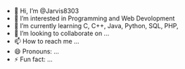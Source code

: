 - 👋 Hi, I’m @Jarvis8303
- 👀 I’m interested in Programming and Web Devolopment
- 🌱 I’m currently learning  C, C++, Java, Python, SQL, PHP, 
- 💞️ I’m looking to collaborate on ...
- 📫 How to reach me ...
- 😄 Pronouns: ...
- ⚡ Fun fact: ...

<!---
Jarvis8303/Jarvis8303 is a ✨ special ✨ repository because its `README.md` (this file) appears on your GitHub profile.
You can click the Preview link to take a look at your changes.
--->
